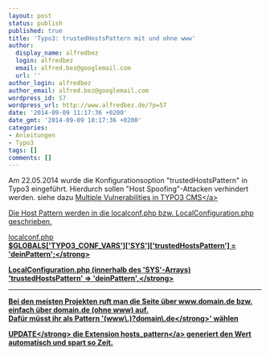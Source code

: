 ```yaml
---
layout: post
status: publish
published: true
title: 'Typo3: trustedHostsPattern mit und ohne www'
author:
  display_name: alfredbez
  login: alfredbez
  email: alfred.bez@googlemail.com
  url: ''
author_login: alfredbez
author_email: alfred.bez@googlemail.com
wordpress_id: 57
wordpress_url: http://www.alfredbez.de/?p=57
date: '2014-09-09 11:17:36 +0200'
date_gmt: '2014-09-09 10:17:36 +0200'
categories:
- Anleitungen
- Typo3
tags: []
comments: []
---
```

<p>Am 22.05.2014 wurde die Konfigurationsoption "trustedHostsPattern" in Typo3 eingef&uuml;hrt. Hierdurch sollen "Host Spoofing"-Attacken verhindert werden. siehe dazu&nbsp;<a title="Multiple Vulnerabilities in TYPO3 CMS" href="http:&#47;&#47;typo3.org&#47;teams&#47;security&#47;security-bulletins&#47;typo3-core&#47;typo3-core-sa-2014-001&#47;" target="_blank">Multiple Vulnerabilities in TYPO3 CMS<&#47;a></p>
<p>Die Host Pattern werden in die localconf.php bzw. LocalConfiguration.php geschrieben.</p>
<p>localconf.php<br />
<strong>$GLOBALS['TYPO3_CONF_VARS']['SYS']['trustedHostsPattern'] = 'deinPattern';<&#47;strong></p>
<p>LocalConfiguration.php (innerhalb des 'SYS'-Arrays)<br />
<strong>'trustedHostsPattern' => 'deinPattern',<&#47;strong></p>
<hr &#47;>
<p>Bei den meisten Projekten ruft man die Seite &uuml;ber www.domain.de bzw. einfach &uuml;ber domain.de (ohne www) auf.<br />
Daf&uuml;r m&uuml;sst ihr als Pattern '<strong>(www\.)?domain\.de<&#47;strong>' w&auml;hlen</p>
<p><strong>UPDATE<&#47;strong> die Extension <a href="http:&#47;&#47;typo3.org&#47;extensions&#47;repository&#47;view&#47;hosts_pattern" title="hosts_pattern" target="_blank">hosts_pattern<&#47;a> generiert den Wert automatisch und spart so Zeit.</p>
